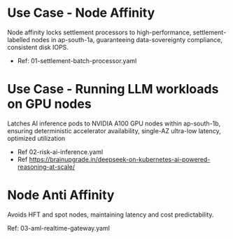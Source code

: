 # Use Case - Node Affinity
Node affinity locks settlement processors to high-performance, settlement-labelled nodes in ap-south-1a, guaranteeing data-sovereignty compliance, consistent disk IOPS.
- Ref: 01-settlement-batch-processor.yaml

# Use Case - Running LLM workloads on GPU nodes
Latches AI inference pods to NVIDIA A100 GPU nodes within ap-south-1b, ensuring deterministic accelerator availability, single-AZ ultra-low latency, optimized utilization

- Ref 02-risk-ai-inference.yaml
- Ref https://brainupgrade.in/deepseek-on-kubernetes-ai-powered-reasoning-at-scale/

# Node Anti Affinity
Avoids HFT and spot nodes, maintaining latency and cost predictability.

Ref: 03-aml-realtime-gateway.yaml